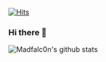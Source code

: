 [![Hits](https://hits.seeyoufarm.com/api/count/incr/badge.svg?url=https%3A%2F%2Fgithub.com%2Fmadfalc0n%2Fhit-counter&count_bg=%2379C83D&title_bg=%23494949&icon=&icon_color=%23E7E7E7&title=Today&edge_flat=false)](https://hits.seeyoufarm.com)

### Hi there 👋

![Madfalc0n's github stats](https://github-readme-stats.vercel.app/api?username=madfalc0n&show_icons=true&theme=default)

<!--
**madfalc0n/madfalc0n** is a ✨ _special_ ✨ repository because its `README.md` (this file) appears on your GitHub profile.

Here are some ideas to get you started:

- 🔭 I’m currently working on ...
- 🌱 I’m currently learning ...
- 👯 I’m looking to collaborate on ...
- 🤔 I’m looking for help with ...
- 💬 Ask me about ...
- 📫 How to reach me: ...
- 😄 Pronouns: ...
- ⚡ Fun fact: ...
-->
